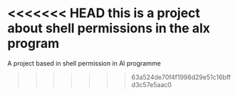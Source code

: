 <<<<<<< HEAD
this is a project about shell permissions in the alx program
=======
A project based in shell permission in Al programme
>>>>>>> 63a524de70f4f1998d29e51c16bffd3c57e5aac0
